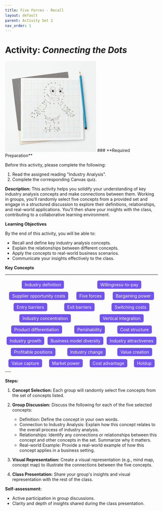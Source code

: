 ```yaml
---
title: Five Forces - Recall
layout: default
parent: Activity Set 2
nav_order: 1
---
```

# Activity: *Connecting the Dots* 

<img src="/assets/images/connect-the-dots.jpeg" alt="An image of a connect the dots drawing" width="300"/>
### **Required Preparation**

Before this activity, please complete the following:

1.  Read the assigned reading "Industry Analysis".
2.  Complete the corresponding Canvas quiz.



**Description:** This activity helps you solidify your understanding of key industry analysis concepts and make connections between them. Working in groups, you'll randomly select five concepts from a provided set and engage in a structured discussion to explore their definitions, relationships, and real-world applications. You'll then share your insights with the class, contributing to a collaborative learning environment.

**Learning Objectives**

By the end of this activity, you will be able to:

*   Recall and define key industry analysis concepts.
*   Explain the relationships between different concepts.
*   Apply the concepts to real-world business scenarios.
*   Communicate your insights effectively to the class.


**Key Concepts**

---

<div style="display: flex; flex-wrap: wrap; color: white;justify-content: space-around; width=100%">
<span style="background-color: #7253ed; padding: 5px 10px; margin: 5px; border-radius: 5px;">Industry definition</span>
<span style="background-color: #7253ed; padding: 5px 10px; margin: 5px; border-radius: 5px;">Willingness-to-pay</span>
<span style="background-color: #7253ed; padding: 5px 10px; margin: 5px; border-radius: 5px;"> Supplier opportunity costs</span>
<span style="background-color: #7253ed; padding: 5px 10px; margin: 5px; border-radius: 5px;"> Five forces</span>
<span style="background-color: #7253ed; padding: 5px 10px; margin: 5px; border-radius: 5px;">Bargaining power</span>
<span style="background-color: #7253ed; padding: 5px 10px; margin: 5px; border-radius: 5px;"> Entry barriers</span>
<span style="background-color: #7253ed; padding: 5px 10px; margin: 5px; border-radius: 5px;"> Exit barriers </span>
<span style="background-color: #7253ed; padding: 5px 10px; margin: 5px; border-radius: 5px;"> Switching costs</span>
<span style="background-color: #7253ed; padding: 5px 10px; margin: 5px; border-radius: 5px;"> Industry concentration</span>
<span style="background-color: #7253ed; padding: 5px 10px; margin: 5px; border-radius: 5px;"> Vertical integration </span>
<span style="background-color: #7253ed; padding: 5px 10px; margin: 5px; border-radius: 5px;"> Product differentiation</span>
<span style="background-color: #7253ed; padding: 5px 10px; margin: 5px; border-radius: 5px;"> Perishability</span>
<span style="background-color: #7253ed; padding: 5px 10px; margin: 5px; border-radius: 5px;"> Cost structure </span>
<span style="background-color: #7253ed; padding: 5px 10px; margin: 5px; border-radius: 5px;"> Industry growth </span>
<span style="background-color: #7253ed; padding: 5px 10px; margin: 5px; border-radius: 5px;"> Business model diversity </span>
<span style="background-color: #7253ed; padding: 5px 10px; margin: 5px; border-radius: 5px;"> Industry attractivenes </span>
<span style="background-color: #7253ed; padding: 5px 10px; margin: 5px; border-radius: 5px;"> Profitable positions</span>
<span style="background-color: #7253ed; padding: 5px 10px; margin: 5px; border-radius: 5px;"> Industry change </span>
<span style="background-color: #7253ed; padding: 5px 10px; margin: 5px; border-radius: 5px;"> Value creation </span>
<span style="background-color: #7253ed; padding: 5px 10px; margin: 5px; border-radius: 5px;"> Value capture </span>
<span style="background-color: #7253ed; padding: 5px 10px; margin: 5px; border-radius: 5px;"> Market power </span>
<span style="background-color: #7253ed; padding: 5px 10px; margin: 5px; border-radius: 5px;"> Cost advantage </span>
<span style="background-color:#7253ed; padding: 5px 10px; margin: 5px; border-radius: 5px;"> Holdup </span>
</div>
---

**Steps:**

1.  **Concept Selection:** Each group will randomly select five concepts from the set of concepts listed.

2.  **Group Discussion:** Discuss the following for each of the five selected concepts:
    *   Definition: Define the concept in your own words.
    *   Connection to Industry Analysis: Explain how this concept relates to the overall process of industry analysis.
    *   Relationships: Identify any connections or relationships between this concept and other concepts in the set. Summarize why it matters.
    *   Real-world Example: Provide a real-world example of how this concept applies in a business setting.
3.  **Visual Representation:** Create a visual representation (e.g., mind map, concept map) to illustrate the connections between the five concepts.
4.  **Class Presentation:** Share your group's insights and visual representation with the rest of the class.

**Self-assessment:**

*   Active participation in group discussions.
*   Clarity and depth of insights shared during the class presentation.